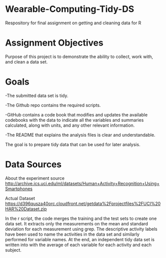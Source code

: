 # Wearable-Computing-Tidy-DS
Respository for final assignment on getting and cleaning data for R

# Assignment Objectives
Purpose of this project is to demonstrate the ability to collect, work with, and clean a data set.

# Goals
-The submitted data set is tidy.    

-The Github repo contains the required scripts.

-GitHub contains a code book that modifies and updates the available codebooks with the data to indicate all the variables and summaries calculated, along with units, and any other relevant information.

-The README that explains the analysis files is clear and understandable.

The goal is to prepare tidy data that can be used for later analysis.


# Data Sources

About the experiment source
http://archive.ics.uci.edu/ml/datasets/Human+Activity+Recognition+Using+Smartphones

Actual Dataset
https://d396qusza40orc.cloudfront.net/getdata%2Fprojectfiles%2FUCI%20HAR%20Dataset.zip


In the r script, the code merges the training and the test sets to create one data set. It extracts only the measurements on the mean and standard deviation for each measurement using grep. The descriptive activity labels have been used to name the activities in the data set
and similarly performed for variable names. At the end, an independent tidy data set is written into with the average of each variable for each activity and each subject.

